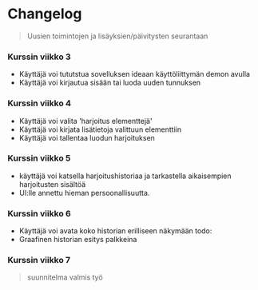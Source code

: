 # Changelog 
> Uusien toimintojen ja lisäyksien/päivitysten seurantaan

### Kurssin viikko 3
- Käyttäjä voi tututstua sovelluksen ideaan käyttöliittymän demon avulla
- Käyttäjä voi kirjautua sisään tai luoda uuden tunnuksen

### Kurssin viikko 4
- Käyttäjä voi valita 'harjoitus elementtejä'
- Käyttäjä voi kirjata lisätietoja valittuun elementtiin
- Käyttäjä voi tallentaa luodun harjoituksen

### Kurssin viikko 5
- käyttäjä voi katsella harjoitushistoriaa ja tarkastella aikaisempien harjoitusten sisältöä
- UI:lle annettu hieman persoonallisuutta.

### Kurssin viikko 6
- Käyttäjä voi avata koko historian erilliseen näkymään
todo:
- Graafinen historian esitys palkkeina

### Kurssin viikko 7
> suunnitelma valmis työ
